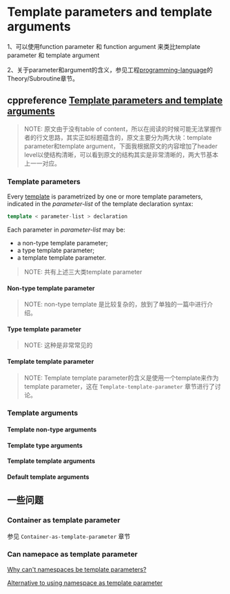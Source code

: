 # Template parameters and template arguments

1、可以使用function parameter 和 function argument 来类比template parameter 和 template argument

2、关于parameter和argument的含义，参见工程[programming-language](https://dengking.github.io/programming-language/)的Theory/Subroutine章节。



## cppreference [Template parameters and template arguments](https://en.cppreference.com/w/cpp/language/template_parameters)

> NOTE: 原文由于没有table of content，所以在阅读的时候可能无法掌握作者的行文思路，其实正如标题蕴含的，原文主要分为两大块：template parameter和template argument，下面我根据原文的内容增加了header level以使结构清晰，可以看到原文的结构其实是非常清晰的，两大节基本上一一对应。

### Template parameters

Every [template](https://en.cppreference.com/w/cpp/language/templates) is parametrized by one or more template parameters, indicated in the *parameter-list* of the template declaration syntax:

```c++
template < parameter-list > declaration	
```

Each parameter in *parameter-list* may be:

- a non-type template parameter;
- a type template parameter;
- a template template parameter.

> NOTE:  共有上述三大类template parameter

#### Non-type template parameter

> NOTE: non-type template 是比较复杂的，放到了单独的一篇中进行介绍。

#### Type template parameter

> NOTE: 这种是非常常见的



#### Template template parameter

> NOTE: Template template parameter的含义是使用一个template来作为template parameter，这在 `Template-template-parameter` 章节进行了讨论。

### Template arguments

#### Template non-type arguments

#### Template type arguments

#### Template template arguments

#### Default template arguments



## 一些问题

### Container as template parameter

参见 `Container-as-template-parameter` 章节

### Can namepace as template parameter

[Why can't namespaces be template parameters?](https://stackoverflow.com/questions/12905951/why-cant-namespaces-be-template-parameters)

[Alternative to using namespace as template parameter](https://stackoverflow.com/questions/55612759/alternative-to-using-namespace-as-template-parameter)